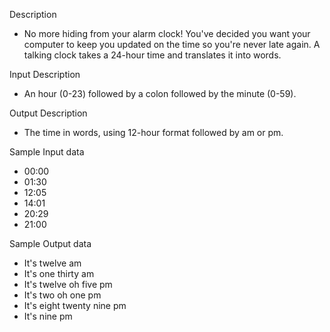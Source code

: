 Description
- No more hiding from your alarm clock! You've decided you want your computer to keep you updated on the time so you're never late again. A talking clock takes a 24-hour time and translates it into words.

Input Description
- An hour (0-23) followed by a colon followed by the minute (0-59).

Output Description
- The time in words, using 12-hour format followed by am or pm.

Sample Input data
- 00:00
- 01:30
- 12:05
- 14:01
- 20:29
- 21:00

Sample Output data
- It's twelve am
- It's one thirty am
- It's twelve oh five pm
- It's two oh one pm
- It's eight twenty nine pm
- It's nine pm
